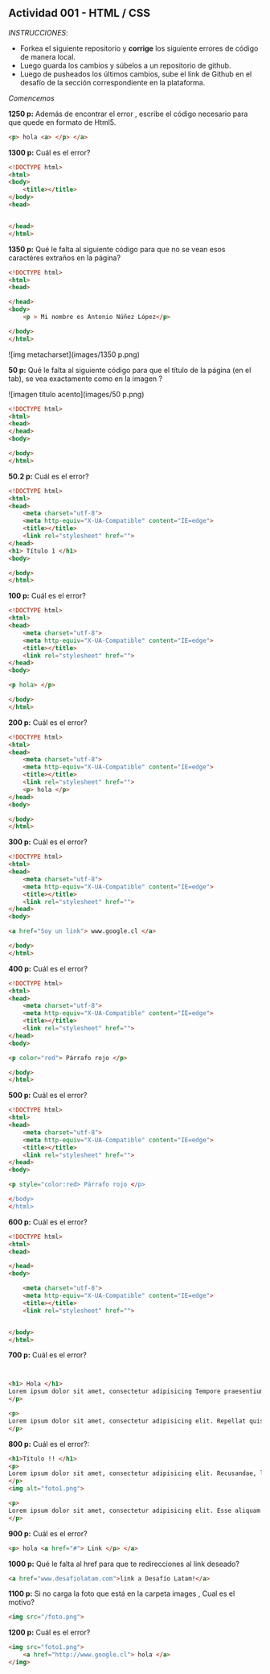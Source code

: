 ## Actividad 001 - HTML / CSS

*INSTRUCCIONES*:

- Forkea el siguiente repositorio y **corrige** los siguiente errores de código de manera local.
- Luego guarda los cambios y súbelos a un repositorio de github.
- Luego de pusheados los últimos cambios, sube el link de Github en el desafío de la sección correspondiente en la plataforma.

*Comencemos*

**1250 p:**
Además de encontrar el error , escribe el código necesario para que quede en formato de Html5.

~~~html
<p> hola <a> </p> </a>
~~~

**1300 p:**
Cuál es el error?

~~~html
<!DOCTYPE html>
<html>
<body>
    <title></title>
</body>
<head>


</head>
</html>
~~~

**1350 p:**
Qué le falta al siguiente código para que no se vean esos caractéres extraños en la página?

~~~html
<!DOCTYPE html>
<html>
<head>

</head>
<body>
    <p > Mi nombre es Antonio Núñez López</p>

</body>
</html>
~~~

![img metacharset](images/1350 p.png)

**50 p:**
Qué le falta al siguiente código para que el título de la página (en el tab), se vea exactamente como en la imagen ?
 
![imagen titulo acento](images/50 p.png)

~~~html
<!DOCTYPE html>
<html>
<head>
</head>
<body>

</body>
</html>
~~~

**50.2 p:**
Cuál es el error?

~~~html
<!DOCTYPE html>
<html>
<head>
	<meta charset="utf-8">
	<meta http-equiv="X-UA-Compatible" content="IE=edge">
	<title></title>
	<link rel="stylesheet" href="">
</head>
<h1> Título 1 </h1>
<body>

</body>
</html>
~~~

**100 p:**
Cuál es el error?

~~~html
<!DOCTYPE html>
<html>
<head>
	<meta charset="utf-8">
	<meta http-equiv="X-UA-Compatible" content="IE=edge">
	<title></title>
	<link rel="stylesheet" href="">
</head>
<body>

<p hola> </p>

</body>
</html>

~~~

**200 p:**
Cuál es el error?

~~~html
<!DOCTYPE html>
<html>
<head>
	<meta charset="utf-8">
	<meta http-equiv="X-UA-Compatible" content="IE=edge">
	<title></title>
	<link rel="stylesheet" href="">
	<p> hola </p>
</head>
<body>

</body>
</html>
~~~

**300 p:**
Cuál es el error?

~~~html
<!DOCTYPE html>
<html>
<head>
	<meta charset="utf-8">
	<meta http-equiv="X-UA-Compatible" content="IE=edge">
	<title></title>
	<link rel="stylesheet" href="">
</head>
<body>

<a href="Soy un link"> www.google.cl </a>

</body>
</html>
~~~

**400 p:**
Cuál es el error?

~~~html
<!DOCTYPE html>
<html>
<head>
	<meta charset="utf-8">
	<meta http-equiv="X-UA-Compatible" content="IE=edge">
	<title></title>
	<link rel="stylesheet" href="">
</head>
<body>

<p color="red"> Párrafo rojo </p>

</body>
</html>

~~~

**500 p:**
Cuál es el error?

~~~html
<!DOCTYPE html>
<html>
<head>
	<meta charset="utf-8">
	<meta http-equiv="X-UA-Compatible" content="IE=edge">
	<title></title>
	<link rel="stylesheet" href="">
</head>
<body>

<p style="color:red> Párrafo rojo </p>

</body>
</html>

~~~

**600 p:**
Cuál es el error?

~~~html
<!DOCTYPE html>
<html>
<head>

</head>
<body>

	<meta charset="utf-8">
	<meta http-equiv="X-UA-Compatible" content="IE=edge">
	<title></title>
	<link rel="stylesheet" href="">


</body>
</html>
~~~

**700 p:**
Cuál es el error?

~~~html


<h1> Hola </h1>
Lorem ipsum dolor sit amet, consectetur adipisicing Tempore praesentium dolorum incidunt vitae deserunt quam exercitationem assumenda hic corrupti beatae numquam, labore explicabo quisquam ratione optio necessitatibus impedit porro vero!
</p>

<p> 
Lorem ipsum dolor sit amet, consectetur adipisicing elit. Repellat quisquam unde dicta nulla tempora! Ad, modi eveniet dicta necessitatibus aut distinctio minus tenetur hic, delectus, dolorem suscipit doloribus ab eius.
</p>


~~~

**800 p:**
Cuál es el error?:

~~~html
<h1>Título !! </h1>
<p> 
Lorem ipsum dolor sit amet, consectetur adipisicing elit. Recusandae, libero repellendus, temporibus repellat excepturi, aperiam nostrum atque maiores fugit beatae reiciendis vitae. Quibusdam voluptatibus corporis unde, ipsam numquam, nemo assumenda.
</p>
<img alt="foto1.png">

<p>
Lorem ipsum dolor sit amet, consectetur adipisicing elit. Esse aliquam possimus rerum quidem, doloribus sed magnam quae nam neque tenetur repellat at? Voluptas fuga nulla, velit nihil facilis eum quisquam!
</p>

~~~

**900 p:**
Cuál es el error?

~~~html
<p> hola <a href="#"> Link </p> </a>
~~~

**1000 p:**
Qué le falta al href para que te redirecciones al link deseado?

~~~html
<a href="www.desafiolatam.com">link a Desafío Latam!</a>
~~~

**1100 p:**
Si no carga la foto que está en la carpeta images , Cual es el motivo?

~~~html
<img src="/foto.png">
~~~

**1200 p:**
Cuál es el error?

~~~html
<img src="foto1.png">
    <a href="http://www.google.cl"> hola </a>
</img>
~~~








